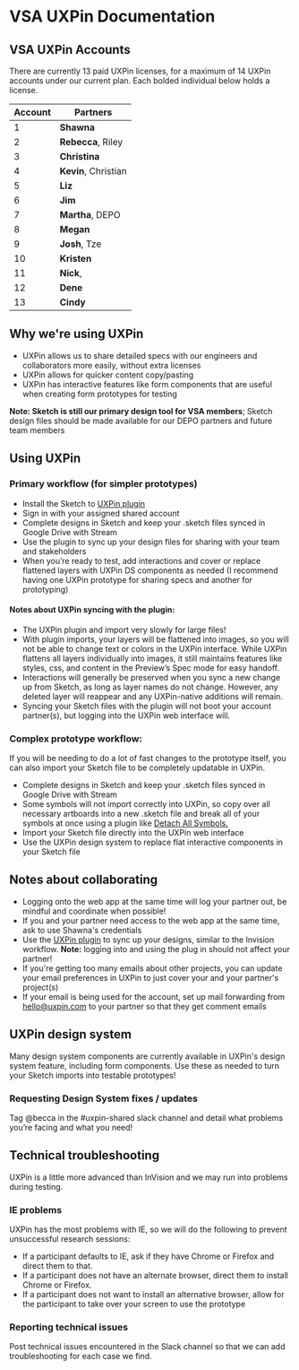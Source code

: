 # VSA UXPin Documentation

## VSA UXPin Accounts

There are currently 13 paid UXPin licenses, for a maximum of 14 UXPin accounts under our current plan. Each bolded individual below holds a license.

| Account | Partners                |
|---------|-------------------------|
| 1       | **Shawna**   |
| 2       | **Rebecca**, Riley      |
| 3       | **Christina**  |
| 4       | **Kevin**, Christian    |
| 5       | **Liz** |
| 6       | **Jim** |
| 7       | **Martha**, DEPO        |
| 8       | **Megan**  |
| 9       | **Josh**, Tze |
|10       | **Kristen** |
|11       | **Nick**,  |
|12       | **Dene** |
|13       | **Cindy** |

## Why we're using UXPin
- UXPin allows us to share detailed specs with our engineers and collaborators more easily, without extra licenses
- UXPin allows for quicker content copy/pasting
- UXPin has interactive features like form components that are useful when creating form prototypes for testing

**Note: Sketch is still our primary design tool for VSA members**; Sketch design files should be made available for our DEPO partners and future team members

## Using UXPin

### Primary workflow (for simpler prototypes)
- Install the Sketch to [UXPin plugin](https://www.uxpin.com/docs/getting-started/importing-from-sketch/#exporting-from-sketch)
- Sign in with your assigned shared account 
- Complete designs in Sketch and keep your .sketch files synced in Google Drive with Stream
- Use the plugin to sync up your design files for sharing with your team and stakeholders
- When you’re ready to test, add interactions and cover or replace flattened layers with UXPin DS components as needed (I recommend having one UXPin prototype for sharing specs and another for prototyping)

#### Notes about UXPin syncing with the plugin:
 - The UXPin plugin and import very slowly for large files!  
 - With plugin imports, your layers will be flattened into images, so you will not be able to change text or colors in the UXPin interface. While UXPin flattens all layers individually into images, it still maintains features like styles, css, and content in the Preview’s Spec mode for easy handoff.
 - Interactions will generally be preserved when you sync a new change up from Sketch, as long as layer names do not change. However, any deleted layer will reappear and any UXPin-native additions will remain.
 - Syncing your Sketch files with the plugin will not boot your account partner(s), but logging into the UXPin web interface will.

### Complex prototype workflow:
If you will be needing to do a lot of fast changes to the prototype itself, you can also import your Sketch file to be completely updatable in UXPin. 
- Complete designs in Sketch and keep your .sketch files synced in Google Drive with Stream
- Some symbols will not import correctly into UXPin, so copy over all necessary artboards into a new .sketch file and break all of your symbols at once using a plugin like [Detach All Symbols.](https://github.com/Pausansol/Detach-all-symbols)
- Import your Sketch file directly into the UXPin web interface
- Use the UXPin design system to replace flat interactive components in your Sketch file

## Notes about collaborating
- Logging onto the web app at the same time will log your partner out, be mindful and coordinate when possible!
- If you and your partner need access to the web app at the same time, ask to use Shawna's credentials
- Use the [UXPin plugin](https://www.uxpin.com/docs/getting-started/importing-from-sketch/) to sync up your designs, similar to the Invision workflow. **Note:** logging into and using the plug in should not affect your partner!
- If you're getting too many emails about other projects, you can update your email preferences in UXPin to just cover your and your partner's project(s)
- If your email is being used for the account, set up mail forwarding from hello@uxpin.com to your partner so that they get comment emails

## UXPin design system
Many design system components are currently available in UXPin's design system feature, including form components. Use these as needed to turn your Sketch imports into testable prototypes!

### Requesting Design System fixes / updates
Tag @becca in the #uxpin-shared slack channel and detail what problems you’re facing and what you need!

## Technical troubleshooting
UXPin is a little more advanced than InVision and we may run into problems during testing. 

### IE problems 
UXPin has the most problems with IE, so we will do the following to prevent unsuccessful research sessions:
- If a participant defaults to IE, ask if they have Chrome or Firefox and direct them to that.
- If a participant does not have an alternate browser, direct them to install Chrome or Firefox.
- If a participant does not want to install an alternative browser, allow for the participant to take over your screen to use the prototype

### Reporting technical issues
Post technical issues encountered in the Slack channel so that we can add troubleshooting for each case we find.
